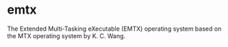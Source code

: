 # emtx
The Extended Multi-Tasking eXecutable (EMTX) operating system based on the MTX operating system by K. C. Wang.
